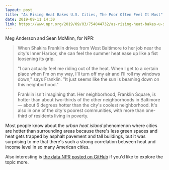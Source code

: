 ```yaml
---
layout: post
title: "As Rising Heat Bakes U.S. Cities, The Poor Often Feel It Most"
date: 2019-09-11 14:30
link: https://www.npr.org/2019/09/03/754044732/as-rising-heat-bakes-u-s-cities-the-poor-often-feel-it-most
---
```


Meg Anderson and Sean McMinn, for NPR:

> When Shakira Franklin drives from West Baltimore to her job near the city's Inner Harbor, she can feel the summer heat ease up like a fist loosening its grip.
>
> "I can actually feel me riding out of the heat. When I get to a certain place when I'm on my way, I'll turn off my air and I'll roll my windows down," says Franklin. "It just seems like the sun is beaming down on this neighborhood."
>
> Franklin isn't imagining that. Her neighborhood, Franklin Square, is hotter than about two-thirds of the other neighborhoods in Baltimore — about 6 degrees hotter than the city's coolest neighborhood. It's also in one of the city's poorest communities, with more than one-third of residents living in poverty.

Most people know about the *urban heat island* phenomenon where cities are hotter than surrounding areas because there's less green spaces and heat gets trapped by asphalt pavement and tall buildings, but it was surprising to me that there's such a strong correlation between heat and income level in so many American cities.

Also interesting is [the data NPR posted on GitHub](https://github.com/nprapps/heat-income) if you'd like to explore the topic more.
